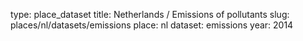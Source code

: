 type: place_dataset
title: Netherlands / Emissions of pollutants
slug: places/nl/datasets/emissions
place: nl
dataset: emissions
year: 2014
